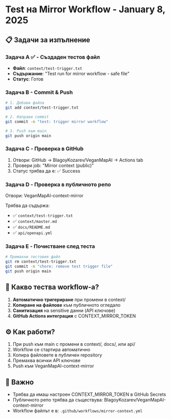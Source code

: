 # Test на Mirror Workflow - January 8, 2025

## 📋 Задачи за изпълнение

### Задача A ✅ - Създаден тестов файл
- **Файл**: `context/test-trigger.txt`
- **Съдържание**: "Test run for mirror workflow - safe file"
- **Статус**: Готов

### Задача B - Commit & Push
```bash
# 1. Добави файла
git add context/test-trigger.txt

# 2. Направи commit
git commit -m "test: trigger mirror workflow"

# 3. Push към main
git push origin main
```

### Задача C - Проверка в GitHub
1. Отвори: GitHub → BlagoyKozarev/VeganMapAI → Actions tab
2. Провери job: "Mirror context (public)"
3. Статус трябва да е: ✅ Success

### Задача D - Проверка в публичното репо
Отвори: VeganMapAI-context-mirror

Трябва да съдържа:
- ✅ `context/test-trigger.txt`
- ✅ `context/master.md`
- ✅ `docs/README.md`
- ✅ `api/openapi.yml`

### Задача E - Почистване след теста
```bash
# Премахни тестовия файл
git rm context/test-trigger.txt
git commit -m "chore: remove test trigger file"
git push origin main
```

## 🎯 Какво тества workflow-а?

1. **Автоматично тригериране** при промени в context/
2. **Копиране на файлове** към публичното огледало
3. **Санитизация** на sensitive данни (API ключове)
4. **GitHub Actions интеграция** с CONTEXT_MIRROR_TOKEN

## ⚙️ Как работи?

1. При push към main с промени в context/, docs/, или api/
2. Workflow се стартира автоматично
3. Копира файловете в публичен repository
4. Премахва всички API ключове
5. Push към VeganMapAI-context-mirror

## 📝 Важно
- Трябва да имаш настроен CONTEXT_MIRROR_TOKEN в GitHub Secrets
- Публичното репо трябва да съществува: BlagoyKozarev/VeganMapAI-context-mirror
- Workflow файлът е в: `.github/workflows/mirror-context.yml`